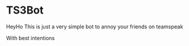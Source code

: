 # TS3Bot
HeyHo
This is just a very simple bot to annoy your friends on teamspeak

With best intentions
